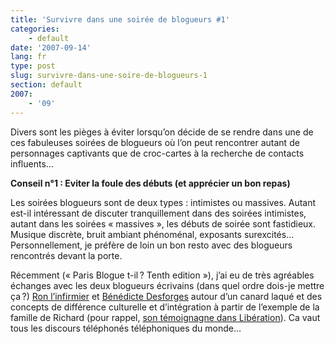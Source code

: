```yaml
---
title: 'Survivre dans une soirée de blogueurs #1'
categories:
    - default
date: '2007-09-14'
lang: fr
type: post
slug: survivre-dans-une-soire-de-blogueurs-1
section: default
2007:
    - '09'
---
```


Divers sont les pièges à éviter lorsqu’on décide de se rendre dans une de ces fabu­leuses soirées de blogueurs où l’on peut rencon­trer autant de person­nages capti­vants que de croc-cartes à la recherche de contacts influents…

**Conseil n°1 : Eviter la foule des débuts (et appré­cier un bon repas)**

Les soirées blogueurs sont de deux types : inti­mistes ou massives. Autant est-il inté­res­sant de discu­ter tranquille­ment dans des soirées inti­mistes, autant dans les soirées «&nbsp;massives&nbsp;», les débuts de soirée sont fasti­dieux. Musique discrète, bruit ambiant phéno­mé­nal, expo­sants surex­ci­tés… Person­nel­le­ment, je préfère de loin un bon resto avec des blogueurs rencon­trés devant la porte.

Récem­ment («&nbsp;Paris Blogue t-il ? Tenth edition&nbsp;»), j’ai eu de très agréables échanges avec les deux blogueurs écri­vains (dans quel ordre dois-je mettre ça ?) [Ron l’in­fir­mier](http://ron.infirmier.free.fr/modules/news/) et [Béné­dicte Desforges](http://police.etc.over-blog.net/) autour d’un canard laqué et des concepts de diffé­rence cultu­relle et d’in­té­gra­tion à partir de l’exemple de la famille de Richard (pour rappel, [son témoi­gnagne dans Libé­ra­tion](http://richard.ying.fr/blog/2007/07/17/531/)). Ca vaut tous les discours télé­pho­nés télé­pho­niques du monde…